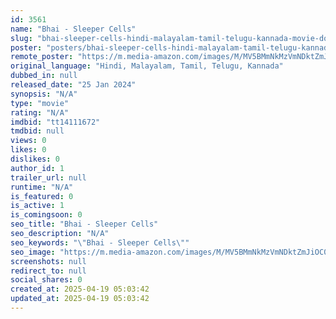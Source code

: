```yaml
---
id: 3561
name: "Bhai - Sleeper Cells"
slug: "bhai-sleeper-cells-hindi-malayalam-tamil-telugu-kannada-movie-download"
poster: "posters/bhai-sleeper-cells-hindi-malayalam-tamil-telugu-kannada-2024.jpg"
remote_poster: "https://m.media-amazon.com/images/M/MV5BMmNkMzVmNDktZmJiOC00Mjk2LWIzNDEtNjc3MTJlMDAxNjM5XkEyXkFqcGdeQXVyODA4MzQ2NDk@._V1_SX300.jpg"
original_language: "Hindi, Malayalam, Tamil, Telugu, Kannada"
dubbed_in: null
released_date: "25 Jan 2024"
synopsis: "N/A"
type: "movie"
rating: "N/A"
imdbid: "tt14111672"
tmdbid: null
views: 0
likes: 0
dislikes: 0
author_id: 1
trailer_url: null
runtime: "N/A"
is_featured: 0
is_active: 1
is_comingsoon: 0
seo_title: "Bhai - Sleeper Cells"
seo_description: "N/A"
seo_keywords: "\"Bhai - Sleeper Cells\""
seo_image: "https://m.media-amazon.com/images/M/MV5BMmNkMzVmNDktZmJiOC00Mjk2LWIzNDEtNjc3MTJlMDAxNjM5XkEyXkFqcGdeQXVyODA4MzQ2NDk@._V1_SX300.jpg"
screenshots: null
redirect_to: null
social_shares: 0
created_at: 2025-04-19 05:03:42
updated_at: 2025-04-19 05:03:42
---
```


